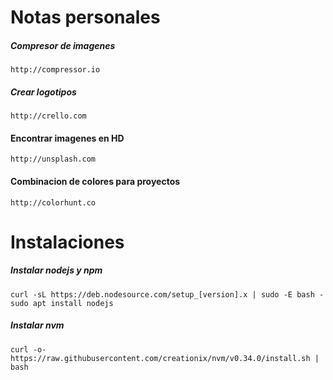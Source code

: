 # Notas personales

##### Compresor de imagenes
```
http://compressor.io
```

##### Crear logotipos
```
http://crello.com
```

#### Encontrar imagenes en HD
```
http://unsplash.com
```

#### Combinacion de colores para proyectos
```
http://colorhunt.co
```

# Instalaciones

##### Instalar nodejs y npm
```
curl -sL https://deb.nodesource.com/setup_[version].x | sudo -E bash -
sudo apt install nodejs
```

##### Instalar nvm
```
curl -o- https://raw.githubusercontent.com/creationix/nvm/v0.34.0/install.sh | bash
```

